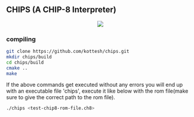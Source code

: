 ## CHIPS (A CHIP-8 Interpreter)
<p align=center><img src="https://github.com/kottesh/chips/assets/67730727/ec0f6175-4b01-4ed8-9caf-37778d639d7c"></p>

### compiling  
```bash
git clone https://github.com/kottesh/chips.git
mkdir chips/build
cd chips/build
cmake ..
make
```

If the above commands get executed without any errors you will end up with an executable file 'chips', execute it like below with the rom file(make sure to give the correct path to the rom file).

```bash
./chips <test-chip8-rom-file.ch8>
```

